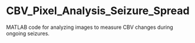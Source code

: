 # CBV_Pixel_Analysis_Seizure_Spread
MATLAB code for analyzing images to measure CBV changes during ongoing seizures.
